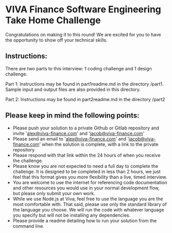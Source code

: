 # VIVA Finance Software Engineering Take Home Challenge

Congratulations on making it to this round! We are excited for you to have the opportunity to show off your technical skills.

## Instructions:

There are two parts to this interview: 1 coding challenge and 1 design challenge.

Part 1: Instructions may be found in part1readme.md in the directory /part1. Sample input and output files are also provided in this directory.

Part 2: Instructions may be found in part2readme.md in the directory /part2

## Please keep in mind the following points:

- Please push your solution to a private Github or Gitlab repository and invite 'alex@viva-finance.com' and 'jacob@viva-finance.com'
- Please send an email to 'alex@viva-finance.com' and 'jacob@viva-finance.com' when the solution is complete, with a link to the private repository
- Please respond with that link within the 24 hours of when you receive the challenge.
- Please know you are not expected to need a full day to complete the challenge. It is designed to be completed in less than 2 hours, we just feel that this format gives you more flexibility than a live, timed interview.
- You are welcome to use the internet for referencing code documentation and other resources you would use in your normal development flow, but please only submit your own work.
- While we use Node.js at Viva, feel free to use the language you are the most comfortable with. That said, please use only the standard library of the language you choose. We will run the code with whatever language you specify but will not be installing any dependencies.
- Please provide a readme detailing how to run your solution from the command line.

